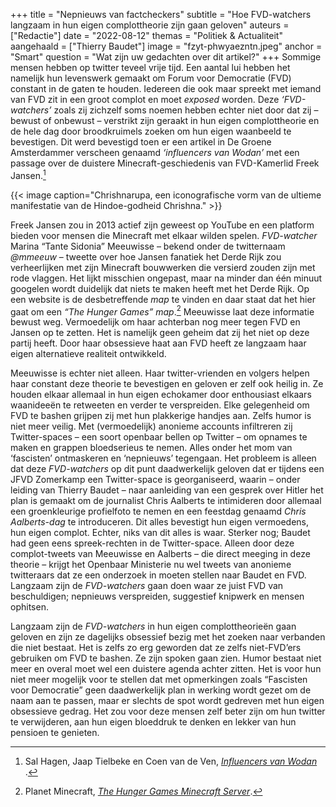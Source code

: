+++
title = "Nepnieuws van factcheckers"
subtitle = "Hoe FVD-watchers langzaam in hun eigen complottheorie zijn gaan geloven"
auteurs = ["Redactie"]
date = "2022-08-12"
themas = "Politiek & Actualiteit"
aangehaald = ["Thierry Baudet"]
image = "fzyt-phwyaezntn.jpeg"
anchor = "Smart"
question = "Wat zijn uw gedachten over dit artikel?"
+++
Sommige mensen hebben op twitter teveel vrije tijd. Een aantal lui hebben het namelijk hun levenswerk gemaakt om Forum voor Democratie (FVD) constant in de gaten te houden. Iedereen die ook maar spreekt met iemand van FVD zit in een groot complot en moet *exposed* worden. Deze *‘FVD-watchers’* zoals zij zichzelf soms noemen hebben echter niet door dat zij – bewust of onbewust – verstrikt zijn geraakt in hun eigen complottheorie en de hele dag door broodkruimels zoeken om hun eigen waanbeeld te bevestigen. Dit werd bevestigd toen er een artikel in De Groene Amsterdammer verscheen genaamd *‘influencers van Wodan’* met een passage over de duistere Minecraft-geschiedenis van FVD-Kamerlid Freek Jansen.[^1]

{{< image caption="Chrishnarupa, een iconografische vorm van de ultieme manifestatie van de Hindoe-godheid Chrishna." >}}

Freek Jansen zou in 2013 actief zijn geweest op YouTube en een platform bieden voor mensen die Minecraft met elkaar wilden spelen. *FVD-watcher* Marina “Tante Sidonia” Meeuwisse – bekend onder de twitternaam *@mmeeuw* – tweette over hoe Jansen fanatiek het Derde Rijk zou verheerlijken met zijn Minecraft bouwwerken die versierd zouden zijn met rode vlaggen. Het lijkt misschien ongepast, maar na minder dan één minuut googelen wordt duidelijk dat niets te maken heeft met het Derde Rijk. Op een website is de desbetreffende *map* te vinden en daar staat dat het hier gaat om een *“The Hunger Games”* *map*.[^2] Meeuwisse laat deze informatie bewust weg. Vermoedelijk om haar achterban nog meer tegen FVD en Jansen op te zetten. Het is namelijk geen geheim dat zij het niet op deze partij heeft. Door haar obsessieve haat aan FVD heeft ze langzaam haar eigen alternatieve realiteit ontwikkeld.

Meeuwisse is echter niet alleen. Haar twitter-vrienden en volgers helpen haar constant deze theorie te bevestigen en geloven er zelf ook heilig in. Ze houden elkaar allemaal in hun eigen echokamer door enthousiast elkaars waanideeën te retweeten en verder te verspreiden. Elke gelegenheid om FVD te bashen grijpen zij met hun plakkerige handjes aan. Zelfs humor is niet meer veilig. Met (vermoedelijk) anonieme accounts infiltreren zij Twitter-spaces – een soort openbaar bellen op Twitter – om opnames te maken en grappen bloedserieus te nemen. Alles onder het mom van ‘fascisten’ ontmaskeren en ‘nepnieuws’ tegengaan. Het probleem is alleen dat deze *FVD-watchers* op dit punt daadwerkelijk geloven dat er tijdens een JFVD Zomerkamp een Twitter-space is georganiseerd, waarin – onder leiding van Thierry Baudet – naar aanleiding van een gesprek over Hitler het plan is gemaakt om de journalist Chris Aalberts te intimideren door allemaal een groenkleurige profielfoto te nemen en een feestdag genaamd *Chris Aalberts-dag* te introduceren. Dit alles bevestigt hun eigen vermoedens, hun eigen complot. Echter, niks van dit alles is waar. Sterker nog; Baudet had geen eens spreek-rechten in de Twitter-space. Alleen door deze complot-tweets van Meeuwisse en Aalberts – die direct meeging in deze theorie – krijgt het Openbaar Ministerie nu wel tweets van anonieme twitteraars dat ze een onderzoek in moeten stellen naar Baudet en FVD. Langzaam zijn de *FVD-watchers* gaan doen waar ze juist FVD van beschuldigen; nepnieuws verspreiden, suggestief knipwerk en mensen ophitsen.

Langzaam zijn de *FVD-watchers* in hun eigen complottheorieën gaan geloven en zijn ze dagelijks obsessief bezig met het zoeken naar verbanden die niet bestaat. Het is zelfs zo erg geworden dat ze zelfs niet-FVD’ers gebruiken om FVD te bashen. Ze zijn spoken gaan zien. Humor bestaat niet meer en overal moet wel een duistere agenda achter zitten. Het is voor hun niet meer mogelijk voor te stellen dat met opmerkingen zoals “Fascisten voor Democratie” geen daadwerkelijk plan in werking wordt gezet om de naam aan te passen, maar er slechts de spot wordt gedreven met hun eigen obsessieve gedrag. Het zou voor deze mensen zelf beter zijn om hun twitter te verwijderen, aan hun eigen bloeddruk te denken en lekker van hun pensioen te genieten.

[^1]: Sal Hagen, Jaap Tielbeke en Coen van de Ven, *[Influencers van Wodan
](https://www.groene.nl/artikel/influencers-van-wodan)*.
[^2]: Planet Minecraft, *[The Hunger Games Minecraft Server](https://www.planetminecraft.com/server/lantea-pvp---factions-/)*.
